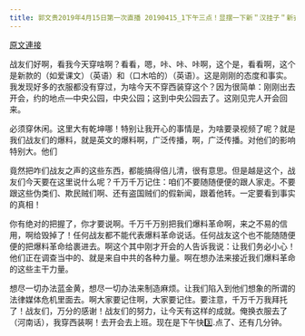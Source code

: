 ```yaml
---
title: 郭文贵2019年4月15日第一次直播 20190415_1下午三点！显摆一下新＂汉挂子＂新衣服．向战友报告一点刚刚的神秘会议！一切都是刚刚开始！
---
```


[原文連接](https://gnews.org/ThreadView/53482301)

战友们好啊，看我今天穿啥啊？看看，嗯，咔、咔、咔啊，这个是，看看啊，这个是新款的（如爱课文）（英语）和（口木哈的）（英语）。这是刚刚的态度和事实。我发现好多的衣服都没有穿过，为啥今天不穿西装穿这个？因为很简单：刚刚出去开会，约的地点—中央公园，中央公园；这到中央公园去了。这刚见完人开会回来。 


必须穿休闲。这里大有乾坤哪！特别让我开心的事情是，为啥要录视频了呢？就是我们战友们的爆料，就是英文的爆料啊，广泛传播，啊，广泛传播。对他们的影响特别大。他们

竟然把咋们战友之声的这些东西，都能搞得倍儿清，很有意思。但是越是这个，战友们今天要在这里说什么呢？千万千万记住：咱们不要随随便便的跟人家走。不要跟这些伪类们、欺民贼们啊、还有盗国贼们的假新闻，跟着他转。一定要看到事实的真相！ 


你有绝对的把握了，你才要说啊。千万千万别把我们爆料革命啊，来之不易的信用，啊给毁掉了！任何战友都不能代表爆料革命说话。任何战友这个也不能随随便便的把爆料革命给裹进去。啊这个其中刚才开会的人告诉我说：让我们务必小心！他们正在调查当中的、就是来自中共的各种力量。啊在想办法来接近我们爆料革命的这些主干力量。 


想尽一切办法蓝金黄，想尽一切办法来制造麻烦。让我们陷入到他们想象的所谓的法律媒体危机里面去。啊大家要记住啊，大家要记住。要注意，千万千万我拜托了！战友们，万分的感谢！战友们的努力，让今天有这样的成就。俺换衣服去了（河南话），我穿西装啊！去开会去上班。现在是下午快:three:.点了、还有几分钟。
